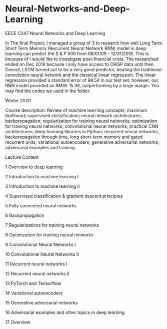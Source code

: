 # Neural-Networks-and-Deep-Learning
EECE C247 Neural Networks and Deep Learning

In The final Project, I managed a group of 3 to research how well Long Term Short Term Memory (Recurrent Neural Network RNN) model in deep learning can predict the S & P 500 from 06/01/09 - 12/31/2018. This is because of I would like to investigate post-financial crisis. The researched ended on Dec 2019 because I only have access to CRISP data until then. Overall, LSTM turned out to be a very good predictor, beating the traditional convolution neural network and the classical linear regression. The linear regression provided a standard error of 98.54 in our test set, however, our RNN model provided an RMSE 15.36, outperforming by a large margin. You may find the codes we used in the folder.

















Winter 2020

Course description: Review of machine learning concepts; maximum likelihood; supervised classification; neural network architectures; backpropagation; regularization for training neural networks; optimization for training neural networks; convolutional neural networks; practical CNN architectures; deep learning libraries in Python; recurrent neural networks, backpropagation through time, long short-term memory and gated recurrent units; variational autoencoders; generative adversarial networks; adversarial examples and training.

Lecture Content

1 Overview to deep learning

2 Introduction to machine learning I

3 Introduction to machine learning II

4 Supervised classification & gradient descent principles

5 Fully connected neural networks

6 Backpropagation

7 Regularizations for training neural networks

8 Optimization for training neural networks

9 Convolutional Neural Networks I

10 Convolutional Neural Networks II

11 Recurrent neural networks I

12 Recurrent neural networks II

13 PyTorch and Tensorflow

14 Variational autoencoders

15 Generative adversarial networks

16 Adversarial examples and other topics in deep learning

17 Overview
